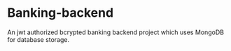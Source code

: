 # Banking-backend
An jwt authorized bcrypted banking backend project which uses MongoDB for database storage.
